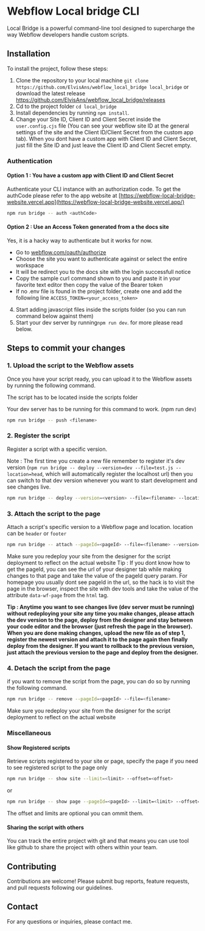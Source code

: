 # Webflow Local bridge CLI

Local Bridge is a powerful command-line tool designed to supercharge the way Webflow developers handle custom scripts.

## Installation

To install the project, follow these steps:

1. Clone the repository to your local machine `git clone https://github.com/ElvisAns/webflow_local_bridge local_bridge` or download the latest release https://github.com/ElvisAns/webflow_local_bridge/releases
2. Cd to the project folder `cd local_bridge`
3. Install dependencies by running `npm install`.
4. Change your Site ID, Client ID and Client Secret inside the `user.config.cjs` file (You can see your webflow site ID at the general settings of the site and the Client ID/Client Secret from the custom app tab). When you dont have a custom app with Client ID and Client Secret, just fill the Site ID and just leave the Client ID and Client Secret empty.

### Authentication

#### Option 1 : You have a custom app with Client ID and Client Secret
Authenticate your CLI instance with an authorization code.
To get the authCode please refer to the app website at [https://webflow-local-bridge-website.vercel.app](https://webflow-local-bridge-website.vercel.app/)
```bash
npm run bridge -- auth <authCode>
```

#### Option 2 : Use an Access Token generated from a the docs site
Yes, it is a hacky way to authenticate but it works for now.
- Go to [webflow.com/oauth/authorize](https://webflow.com/oauth/authorize?response_type=code&client_id=2ccc1b455c782fd60093590c83ee5e315b36bd6640507bb48570e5d0265c2854&redirect_uri=https%3A%2F%2Fdevelopers.webflow.com%2Fapi%2Ffern-docs%2Foauth%2Fwebflow%2Fcallback&scope=assets%3Aread+assets%3Awrite+authorized_user%3Aread+cms%3Aread+cms%3Awrite+custom_code%3Aread+custom_code%3Awrite+forms%3Aread+forms%3Awrite+pages%3Aread+pages%3Awrite+sites%3Aread+sites%3Awrite+ecommerce%3Aread+ecommerce%3Awrite+users%3Aread+users%3Awrite+site_activity%3Aread+workspace%3Aread+workspace%3Awrite+app_subscriptions%3Aread+site_config%3Aread+site_config%3Awrite+components%3Aread+components%3Awrite&state=https%3A%2F%2Fdevelopers.webflow.com%2Fdata%2Freference%2Fcustom-code%2Fcustom-code-sites%2Fget-custom-code%3Fplayground%3D%252Fdata%252Freference%252Fcustom-code%252Fcustom-code-sites%252Fget-custom-code)
- Choose the site you want to authenticate against or select the entire workspace
- It will be redirect you to the docs site with the login successfull notice
- Copy the sample curl command shown to you and paste it in your favorite text editor then copy the value of the Bearer token
- If no .env file is found in the project folder, create one and add the following line `ACCESS_TOKEN=<your_access_token>`


4. Start adding javascript files inside the scripts folder (so you can run command below against them)
5. Start your dev server by running`npm run dev`. for more please read below.


## Steps to commit your changes

### 1. Upload the script to the Webflow assets

Once you have your script ready, you can upload it to the Webflow assets by running the following command.

The script has to be located inside the scripts folder

Your dev server has to be running for this command to work. (npm run dev)

```bash
npm run bridge -- push <filename>
```

### 2. Register the script

Register a script with a specific version.

Note : The first time you create a new file remember to register it's dev version (`npm run bridge -- deploy --version=dev --file=test.js --location=head`, which will automatically register the localhost url) then you can switch to that dev version whenever you want to start development and see changes live.


```bash
npm run bridge -- deploy --version=<version> --file=<filename> --location=<location>
```

### 3. Attach the script to the page

Attach a script's specific version to a Webflow page and location.
location can be `header` or `footer`

```bash
npm run bridge -- attach --pageId=<pageId> --file=<filename> --version=<version> --location=<location>
```
Make sure you redeploy your site from the designer for the script deployment to reflect on the actual website
Tip : If you dont know how to get the pageId, you can see the url of your designer tab while making changes to that page and take the value of the pageId query param. For homepage you usually dont see pageId in the url, so the hack is to visit the page in the browser, inspect the site with dev tools and take the value of the attribute `data-wf-page` from the `html` tag.

**Tip : Anytime you want to see changes live (dev server must be running) without redeploying your site any time you make changes, please attach the dev version to the page, deploy from the designer and stay between your code editor and the browser (just refresh the page in the browser). When  you are done making changes, upload the new file as of step 1, register the newest version and attach it to the page again then finally deploy from the designer. If you want to rollback to the previous version, just attach the previous version to the page and deploy from the designer.**

### 4. Detach the script from the page

if you want to remove the script from the page, you can do so by running the following command.

```bash
npm run bridge -- remove --pageId=<pageId> --file=<filename>

```
Make sure you redeploy your site from the designer for the script deployment to reflect on the actual website

### Miscellaneous

#### Show Registered scripts

Retrieve scripts registered to your site or page, specify the page if you need to see registered script to the page only

```bash
npm run bridge -- show site --limit=<limit> --offset=<offset>
```
or
```bash
npm run bridge -- show page --pageId=<pageId> --limit=<limit> --offset=<offset>
```
The offset and limits are optional you can ommit them.

#### Sharing the script with others

You can track the entire project with git and that means you can use tool like github to share the project with others within your team.

## Contributing

Contributions are welcome! Please submit bug reports, feature requests, and pull requests following our guidelines.


## Contact

For any questions or inquiries, please contact me.
